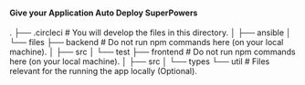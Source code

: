 #### Give your Application Auto Deploy SuperPowers

.
├── .circleci # You will develop the files in this directory.
│   ├── ansible
│   └── files
├── backend  # Do not run npm commands here (on your local machine).
│   ├── src
│   └── test
├── frontend # Do not run npm commands here (on your local machine).
│   ├── src
│   └── types
└── util     # Files relevant for the running the app locally (Optional).
